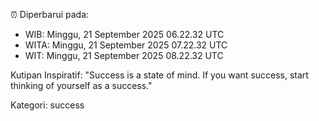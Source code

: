 ⏰ Diperbarui pada:
- WIB: Minggu, 21 September 2025 06.22.32 UTC
- WITA: Minggu, 21 September 2025 07.22.32 UTC
- WIT: Minggu, 21 September 2025 08.22.32 UTC

Kutipan Inspiratif:
"Success is a state of mind. If you want success, start thinking of yourself as a success."


Kategori: success


